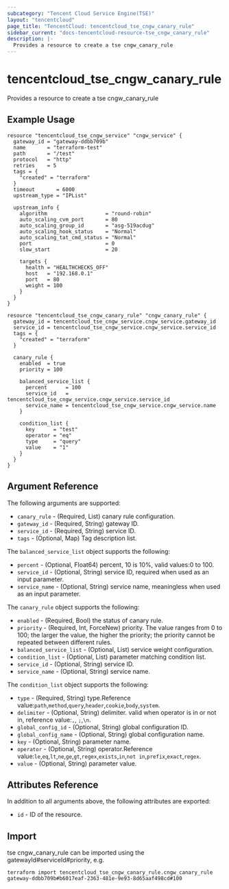 ```yaml
---
subcategory: "Tencent Cloud Service Engine(TSE)"
layout: "tencentcloud"
page_title: "TencentCloud: tencentcloud_tse_cngw_canary_rule"
sidebar_current: "docs-tencentcloud-resource-tse_cngw_canary_rule"
description: |-
  Provides a resource to create a tse cngw_canary_rule
---
```


# tencentcloud_tse_cngw_canary_rule

Provides a resource to create a tse cngw_canary_rule

## Example Usage

```hcl
resource "tencentcloud_tse_cngw_service" "cngw_service" {
  gateway_id = "gateway-ddbb709b"
  name       = "terraform-test"
  path       = "/test"
  protocol   = "http"
  retries    = 5
  tags = {
    "created" = "terraform"
  }
  timeout       = 6000
  upstream_type = "IPList"

  upstream_info {
    algorithm                   = "round-robin"
    auto_scaling_cvm_port       = 80
    auto_scaling_group_id       = "asg-519acdug"
    auto_scaling_hook_status    = "Normal"
    auto_scaling_tat_cmd_status = "Normal"
    port                        = 0
    slow_start                  = 20

    targets {
      health = "HEALTHCHECKS_OFF"
      host   = "192.168.0.1"
      port   = 80
      weight = 100
    }
  }
}

resource "tencentcloud_tse_cngw_canary_rule" "cngw_canary_rule" {
  gateway_id = tencentcloud_tse_cngw_service.cngw_service.gateway_id
  service_id = tencentcloud_tse_cngw_service.cngw_service.service_id
  tags = {
    "created" = "terraform"
  }

  canary_rule {
    enabled  = true
    priority = 100

    balanced_service_list {
      percent      = 100
      service_id   = tencentcloud_tse_cngw_service.cngw_service.service_id
      service_name = tencentcloud_tse_cngw_service.cngw_service.name
    }

    condition_list {
      key      = "test"
      operator = "eq"
      type     = "query"
      value    = "1"
    }
  }
}
```

## Argument Reference

The following arguments are supported:

* `canary_rule` - (Required, List) canary rule configuration.
* `gateway_id` - (Required, String) gateway ID.
* `service_id` - (Required, String) service ID.
* `tags` - (Optional, Map) Tag description list.

The `balanced_service_list` object supports the following:

* `percent` - (Optional, Float64) percent, 10 is 10%, valid values:0 to 100.
* `service_id` - (Optional, String) service ID, required when used as an input parameter.
* `service_name` - (Optional, String) service name, meaningless when used as an input parameter.

The `canary_rule` object supports the following:

* `enabled` - (Required, Bool) the status of canary rule.
* `priority` - (Required, Int, ForceNew) priority. The value ranges from 0 to 100; the larger the value, the higher the priority; the priority cannot be repeated between different rules.
* `balanced_service_list` - (Optional, List) service weight configuration.
* `condition_list` - (Optional, List) parameter matching condition list.
* `service_id` - (Optional, String) service ID.
* `service_name` - (Optional, String) service name.

The `condition_list` object supports the following:

* `type` - (Required, String) type.Reference value:`path`,`method`,`query`,`header`,`cookie`,`body`,`system`.
* `delimiter` - (Optional, String) delimiter. valid when operator is in or not in, reference value:`,`, `;`,`\n`.
* `global_config_id` - (Optional, String) global configuration ID.
* `global_config_name` - (Optional, String) global configuration name.
* `key` - (Optional, String) parameter name.
* `operator` - (Optional, String) operator.Reference value:`le`,`eq`,`lt`,`ne`,`ge`,`gt`,`regex`,`exists`,`in`,`not in`,`prefix`,`exact`,`regex`.
* `value` - (Optional, String) parameter value.

## Attributes Reference

In addition to all arguments above, the following attributes are exported:

* `id` - ID of the resource.



## Import

tse cngw_canary_rule can be imported using the gatewayId#serviceId#priority, e.g.

```
terraform import tencentcloud_tse_cngw_canary_rule.cngw_canary_rule gateway-ddbb709b#b6017eaf-2363-481e-9e93-8d65aaf498cd#100
```

